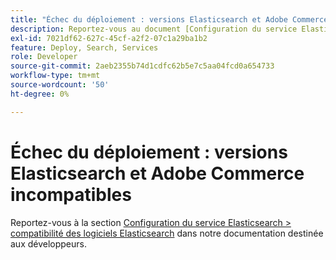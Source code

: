 ```yaml
---
title: "Échec du déploiement : versions Elasticsearch et Adobe Commerce incompatibles"
description: Reportez-vous au document [Configuration du service Elasticsearch &gt; compatibilité logicielle Elasticsearch](https://experienceleague.adobe.com/en/docs/commerce-cloud-service/user-guide/configure/service/elasticsearch) dans notre documentation destinée aux développeurs.
exl-id: 7021df62-627c-45cf-a2f2-07c1a29ba1b2
feature: Deploy, Search, Services
role: Developer
source-git-commit: 2aeb2355b74d1cdfc62b5e7c5aa04fcd0a654733
workflow-type: tm+mt
source-wordcount: '50'
ht-degree: 0%

---
```


# Échec du déploiement : versions Elasticsearch et Adobe Commerce incompatibles

Reportez-vous à la section [Configuration du service Elasticsearch > compatibilité des logiciels Elasticsearch](https://experienceleague.adobe.com/en/docs/commerce-cloud-service/user-guide/configure/service/elasticsearch) dans notre documentation destinée aux développeurs.
